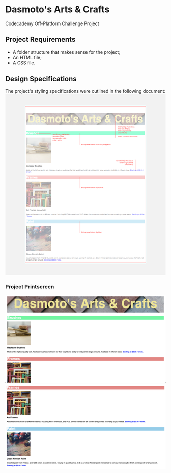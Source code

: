 # Dasmoto's Arts & Crafts

Codecademy Off-Platform Challenge Project

## Project Requirements

- A folder structure that makes sense for the project;
- An HTML file;
- A CSS file.

## Design Specifications

The project's styling specifications were outlined in the following document:
![Design specifications for the project](/assets/dasmotos-arts_redline.jpg)

### Project Printscreen

![Printscreen of the project](/assets/homepage1.png)
![Another printscreen of the project](/assets/homepage2.png)
